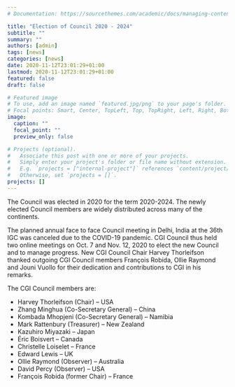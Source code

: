 ```yaml
---
# Documentation: https://sourcethemes.com/academic/docs/managing-content/

title: "Election of Council 2020 - 2024"
subtitle: ""
summary: ""
authors: [admin]
tags: [news]
categories: [news]
date: 2020-11-12T23:01:29+01:00
lastmod: 2020-11-12T23:01:29+01:00
featured: false
draft: false

# Featured image
# To use, add an image named `featured.jpg/png` to your page's folder.
# Focal points: Smart, Center, TopLeft, Top, TopRight, Left, Right, BottomLeft, Bottom, BottomRight.
image:
  caption: ""
  focal_point: ""
  preview_only: false

# Projects (optional).
#   Associate this post with one or more of your projects.
#   Simply enter your project's folder or file name without extension.
#   E.g. `projects = ["internal-project"]` references `content/project/deep-learning/index.md`.
#   Otherwise, set `projects = []`.
projects: []
---
```

The Council was elected in 2020 for the term 2020-2024. The newly elected Council members are widely distributed across many of the continents. 

The planned annual face to face Council meeting in Delhi, India at the 36th IGC was canceled due to the COVID-19 pandemic. CGI Council thus held two online meetings on Oct. 7 and Nov. 12, 2020 to elect the new Council and to manage progress. New CGI Council Chair Harvey Thorleifson thanked outgoing CGI Council members François Robida, Ollie Raymond and Jouni Vuollo for their dedication and contributions to CGI in his remarks.

The CGI Council members are:

- Harvey Thorleifson (Chair) – USA
- Zhang Minghua (Co-Secretary General) – China
- Kombada Mhopjeni (Co-Secretary General) – Namibia
- Mark Rattenbury (Treasurer) – New Zealand
- Kazuhiro Miyazaki – Japan
- Éric Boisvert – Canada 
- Christelle Loiselet – France
- Edward Lewis – UK
- Ollie Raymond (Observer) – Australia
- David Percy (Observer) – USA
- François Robida (former Chair) – France
